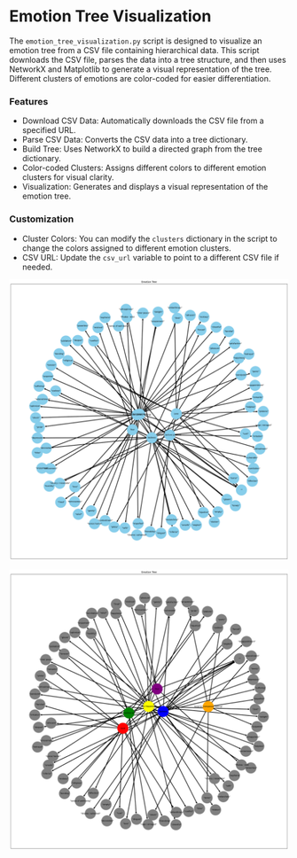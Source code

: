 # Emotion Tree Visualization
The `emotion_tree_visualization.py` script is designed to visualize an emotion tree from a CSV file containing hierarchical data. This script downloads the CSV file, parses the data into a tree structure, and then uses NetworkX and Matplotlib to generate a visual representation of the tree. Different clusters of emotions are color-coded for easier differentiation.

### Features
- Download CSV Data: Automatically downloads the CSV file from a specified URL.
- Parse CSV Data: Converts the CSV data into a tree dictionary.
- Build Tree: Uses NetworkX to build a directed graph from the tree dictionary.
- Color-coded Clusters: Assigns different colors to different emotion clusters for visual clarity.
- Visualization: Generates and displays a visual representation of the emotion tree.

### Customization
- Cluster Colors: You can modify the `clusters` dictionary in the script to change the colors assigned to different emotion clusters.
- CSV URL: Update the `csv_url` variable to point to a different CSV file if needed.


![emotion_tree_visualization_without_color_assignment](emotion_tree_visualization_without_color_assignment.png)

![emotion_tree_visualization_with_color_assignment](emotion_tree_visualization_with_color_assignment.png)

